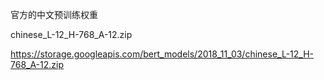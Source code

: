 
官方的中文预训练权重

chinese_L-12_H-768_A-12.zip

https://storage.googleapis.com/bert_models/2018_11_03/chinese_L-12_H-768_A-12.zip
